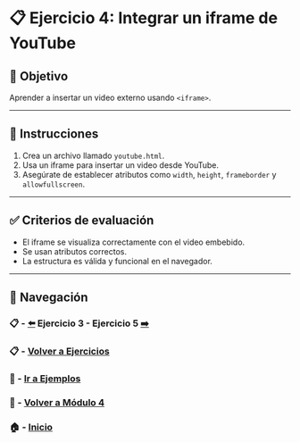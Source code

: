 # 📋 Ejercicio 4: Integrar un iframe de YouTube

## 🎯 Objetivo
Aprender a insertar un video externo usando `<iframe>`.

---

## 📝 Instrucciones
1. Crea un archivo llamado `youtube.html`.
2. Usa un iframe para insertar un video desde YouTube.
3. Asegúrate de establecer atributos como `width`, `height`, `frameborder` y `allowfullscreen`.

---

## ✅ Criterios de evaluación
- El iframe se visualiza correctamente con el video embebido.
- Se usan atributos correctos.
- La estructura es válida y funcional en el navegador.

---

## 🔁 Navegación

### 📋 - [⬅️](./Ejercicio_3.md) Ejercicio 3 - Ejercicio 5 [➡️](./Ejercicio_5.md)  
### 📋 - [Volver a Ejercicios](../README.md)  
### 🧪 - [Ir a Ejemplos](../../Ejemplos/README.md)  
### 📘 - [Volver a Módulo 4](../../Modulo_4.md)  
### 🏠 - [Inicio](../../../README.md)

